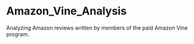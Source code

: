 # Amazon_Vine_Analysis
Analyzing Amazon reviews written by members of the paid Amazon Vine program.
